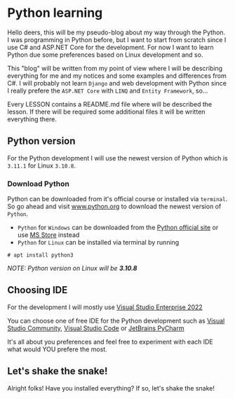 # Python learning

Hello deers, this will be my pseudo-blog about my way through the Python. I was programming in Python before, but I want to start from scratch since I use C# and ASP.NET Core for the development. For now I want to learn Python due some preferences based on Linux development and so. 

This "blog" will be written from my point of view where I will be describing everything for me and my notices and some examples and differences from C#. I will probably not learn `Django` and web development with Python since I really prefere the `ASP.NET Core` with `LINQ` and `Entity Framework`, so...

Every LESSON contains a README.md file where will be described the lesson. If there will be required some additional files it will be written everything there.

## Python version

For the Python development I will use the newest version of Python which is `3.11.1` for Linux `3.10.8`. 

### Download Python

Python can be downloaded from it's official course or installed via `terminal`. So go ahead and visit www.python.org to download the newest version of `Python`.

- `Python` for `Windows` can be downloaded from the [Python official site](https://www.python.org/downloads/windows/) or use [MS Store](https://www.microsoft.com/store/productId/9NRWMJP3717K) instead
- `Python` for `Linux` can be installed via terminal by running 

```
# apt install python3
```

*NOTE: Python version on Linux will be **3.10.8***

## Choosing IDE

For the development I will mostly use [Visual Studio Enterprise 2022](https://visualstudio.microsoft.com/)

You can choose one of free IDE for the Python development such as [Visual Studio Community](https://visualstudio.microsoft.com/vs/), [Visual Studio Code](https://code.visualstudio.com/) or [JetBrains PyCharm](https://www.jetbrains.com/pycharm/)

It's all about you preferences and feel free to experiment with each IDE what would YOU prefere the most.


## Let's shake the snake!

Alright folks! Have you installed everything? If so, let's shake the snake!
